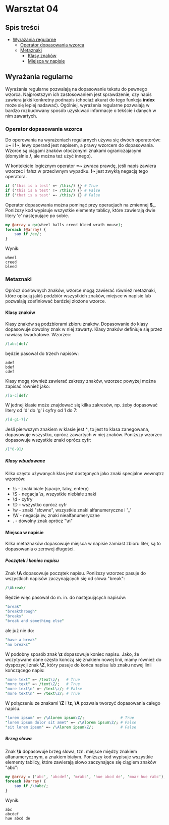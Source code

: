 # Warsztat 04

<!--TOC_START--->
## Spis treści
* [Wyrażania regularne](#wyrażania-regularne)
    * [Operator dopasowania wzorca](#operator-dopasowania-wzorca)
    * [Metaznaki](#metaznaki)
        * [Klasy znaków](#klasy-znaków)
        * [Miejsca w napisie](#miejsca-w-napisie)

<!--TOC_END--->

## Wyrażania regularne
Wyrażania regularne pozwalają na dopasowanie tekstu do pewnego wzorca.
Najprostszym ich zastosowaniem jest sprawdzenie, czy napis zawiera
jakiś konkretny podnapis (chociaż akurat do tego funkcja **index** może
się lepiej nadawać). Ogólniej, wyrażenia regularne pozwalają w bardzo
rozbudowany sposób uzyskiwać informacje o tekście i danych w nim zawartych.

### Operator dopasowania wzorca
Do operowania na wyrażeniach regularnych używa się dwóch operatorów:
**=~** i **!~**, lewy operand jest napisem, a prawy wzorcem do dopasowania.
Wzorce są ciągami znaków otoczonymi znakami ograniczajacymi
(domyślnie **/**, ale można też użyć innego).

W kontekście logicznym operator **=~** zwraca prawdę, jeśli napis zawiera
wzorzec i fałsz w przeciwnym wypadku. **!~** jest zwykłą negacją tego
operatora.
````perl
if ('this is a test' =~ /this/) {} # True
if ('this is a test' !~ /this/) {} # False
if ('that is a test' =~ /this/) {} # False
````

Operator dopasowania można pominąć przy operacjach na zmiennej **$_**.
Poniższy kod wypisuje wszystkie elementy tablicy, które zawierają dwie
litery 'e' następujące po sobie.
````perl
my @array = qw(wheel balls creed bleed wrath mouse);
foreach (@array) {
    say if /ee/;
}
````
Wynik:
````
wheel
creed
bleed
````

### Metaznaki
Oprócz dosłownych znaków, wzorce mogą zawierać również metaznaki, które
opisują jakiś podzbiór wszystkich znaków, miejsce w napisie lub pozwalają
zdefiniować bardziej złożone wzorce.

#### Klasy znaków
Klasy znaków są podzbiorami zbioru znaków. Dopasowanie do klasy dopasowuje
dowolny znak w niej zawarty. Klasy znaków definiuje się przez nawiasy
kwadratowe. Wzorzec:
````perl
/[abc]def/
````
będzie pasował do trzech napisów:
````
adef
bdef
cdef
````

Klasy mogą również zawierać zakresy znaków, wzorzec powyżej można zapisać
również jako:
````perl
/[a-c]def/
````

W jednej klasie może znajdować się kilka zakresów, np. żeby dopasować
litery od 'd' do 'g' i cyfry od 1 do 7:
````perl
/[d-g1-7]/
````

Jeśli pierwszym znakiem w klasie jest **^**, to jest to klasa zanegowana,
dopasowuje wszystko, oprócz zawartych w niej znaków. Poniższy wzorzec
dopasowuje wszystkie znaki oprócz cyfr:
````perl
/[^0-9]/
````

##### Klasy wbudowane
Kilka często używanych klas jest dostępnych jako znaki specjalne wewnątrz
wzorców:
* \s - znaki białe (spacje, taby, entery)
* \S - negacja \s, wszystkie niebiałe znaki
* \d - cyfry
* \D - wszystko oprócz cyfr
* \w - znaki "słowne", wszystkie znaki alfanumeryczne i '_'
* \W - negacja \w, znaki niealfanumeryczne
* .  - dowolny znak oprócz "\n"

#### Miejsca w napisie
Kilka metaznaków dopasowuje miejsca w napisie zamiast zbioru liter, są to
dopasowania o zerowej długości.

##### Początek i koniec napisu
Znak **\A** dopasowuje początek napisu.
Poniższy wzorzec pasuje do wszystkich napisów zaczynających się od słowa
"break":
````perl
/\Abreak/
````
Będzie więc pasował do m. in. do następujących napisów:
````perl
"break"
"breakthrough"
"breaks"
"break and something else"
````
ale już nie do:
````perl
"have a break"
"no breaks"
````

W podobny sposób znak **\z** dopasowuje koniec napisu. Jako, że wczytywane dane
często kończą się znakiem nowej linii, mamy również do dyspozycji znak **\Z**,
który pasuje do końca napisu lub znaku nowej linii kończącego napis:
````perl
"more text" =~ /text\z/;   # True
"more text" =~ /text\Z/;   # True
"more text\n" =~ /text\z/; # False
"more text\n" =~ /text\Z/; # True
````

W połączeniu ze znakami **\Z** i **\z**, **\A** pozwala tworzyć dopasowania
całego napisu.
````perl
"lorem ipsum" =~ /\Alorem ipsum\Z/;                # True
"lorem ipsum dolor sit amet" =~ /\Alorem ipsum\Z/; # False
"sit lorem ipsum" =~ /\Alorem ipsum\Z/;            # False
````

##### Brzeg słowa
Znak **\b** dopasowuje brzeg słowa, tzn. miejsce między znakiem
alfanumerycznym, a znakiem białym. Poniższy kod wypisuje wszystkie elementy
tablicy, które zawierają słowo zaczynające się ciągiem znaków "abc":
````perl
my @array = ('abc', 'abcdef', 'mrabc', 'hue abcd de', 'moar hue rabc');
foreach (@array) {
    say if /\babc/;
}
````
Wynik:
````
abc
abcdef
hue abcd de
````
